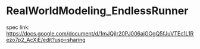 # RealWorldModeling_EndlessRunner

spec link: https://docs.google.com/document/d/1mJQjIr20PJ006ajGOgQ5fJuVTEc1L1Rezo7p2_AcXiE/edit?usp=sharing
